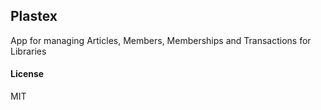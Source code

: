 ## Plastex

 App for managing Articles, Members, Memberships and Transactions for Libraries

#### License

MIT